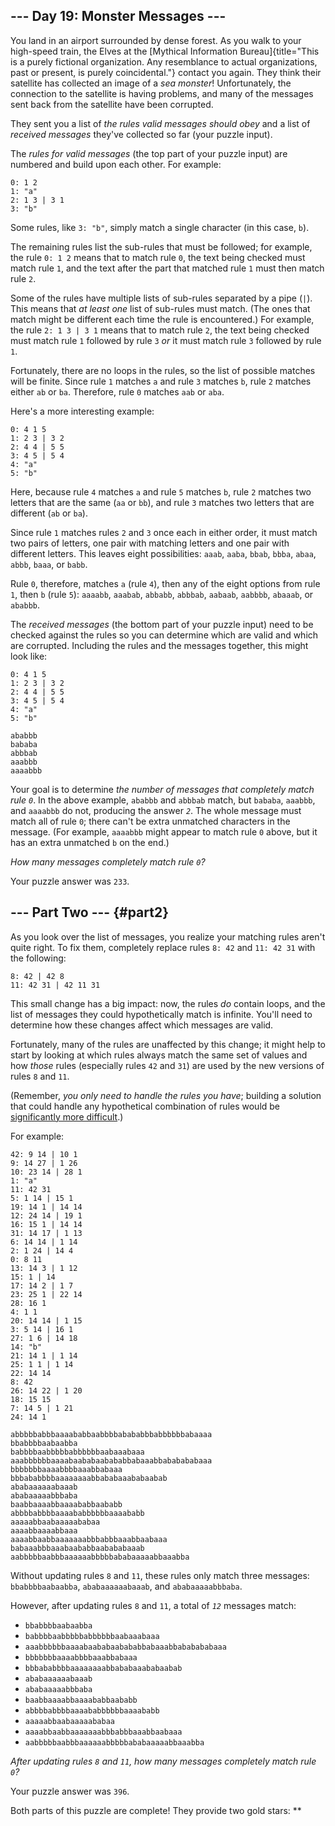 \-\-- Day 19: Monster Messages \-\--
------------------------------------

You land in an airport surrounded by dense forest. As you walk to your
high-speed train, the Elves at the [Mythical Information
Bureau]{title="This is a purely fictional organization. Any resemblance to actual organizations, past or present, is purely coincidental."}
contact you again. They think their satellite has collected an image of
a *sea monster*! Unfortunately, the connection to the satellite is
having problems, and many of the messages sent back from the satellite
have been corrupted.

They sent you a list of *the rules valid messages should obey* and a
list of *received messages* they\'ve collected so far (your puzzle
input).

The *rules for valid messages* (the top part of your puzzle input) are
numbered and build upon each other. For example:

    0: 1 2
    1: "a"
    2: 1 3 | 3 1
    3: "b"

Some rules, like `3: "b"`, simply match a single character (in this
case, `b`).

The remaining rules list the sub-rules that must be followed; for
example, the rule `0: 1 2` means that to match rule `0`, the text being
checked must match rule `1`, and the text after the part that matched
rule `1` must then match rule `2`.

Some of the rules have multiple lists of sub-rules separated by a pipe
(`|`). This means that *at least one* list of sub-rules must match. (The
ones that match might be different each time the rule is encountered.)
For example, the rule `2: 1 3 | 3 1` means that to match rule `2`, the
text being checked must match rule `1` followed by rule `3` *or* it must
match rule `3` followed by rule `1`.

Fortunately, there are no loops in the rules, so the list of possible
matches will be finite. Since rule `1` matches `a` and rule `3` matches
`b`, rule `2` matches either `ab` or `ba`. Therefore, rule `0` matches
`aab` or `aba`.

Here\'s a more interesting example:

    0: 4 1 5
    1: 2 3 | 3 2
    2: 4 4 | 5 5
    3: 4 5 | 5 4
    4: "a"
    5: "b"

Here, because rule `4` matches `a` and rule `5` matches `b`, rule `2`
matches two letters that are the same (`aa` or `bb`), and rule `3`
matches two letters that are different (`ab` or `ba`).

Since rule `1` matches rules `2` and `3` once each in either order, it
must match two pairs of letters, one pair with matching letters and one
pair with different letters. This leaves eight possibilities: `aaab`,
`aaba`, `bbab`, `bbba`, `abaa`, `abbb`, `baaa`, or `babb`.

Rule `0`, therefore, matches `a` (rule `4`), then any of the eight
options from rule `1`, then `b` (rule `5`): `aaaabb`, `aaabab`,
`abbabb`, `abbbab`, `aabaab`, `aabbbb`, `abaaab`, or `ababbb`.

The *received messages* (the bottom part of your puzzle input) need to
be checked against the rules so you can determine which are valid and
which are corrupted. Including the rules and the messages together, this
might look like:

    0: 4 1 5
    1: 2 3 | 3 2
    2: 4 4 | 5 5
    3: 4 5 | 5 4
    4: "a"
    5: "b"

    ababbb
    bababa
    abbbab
    aaabbb
    aaaabbb

Your goal is to determine *the number of messages that completely match
rule `0`*. In the above example, `ababbb` and `abbbab` match, but
`bababa`, `aaabbb`, and `aaaabbb` do not, producing the answer *`2`*.
The whole message must match all of rule `0`; there can\'t be extra
unmatched characters in the message. (For example, `aaaabbb` might
appear to match rule `0` above, but it has an extra unmatched `b` on the
end.)

*How many messages completely match rule `0`?*

Your puzzle answer was `233`.

\-\-- Part Two \-\-- {#part2}
--------------------

As you look over the list of messages, you realize your matching rules
aren\'t quite right. To fix them, completely replace rules `8: 42` and
`11: 42 31` with the following:

    8: 42 | 42 8
    11: 42 31 | 42 11 31

This small change has a big impact: now, the rules *do* contain loops,
and the list of messages they could hypothetically match is infinite.
You\'ll need to determine how these changes affect which messages are
valid.

Fortunately, many of the rules are unaffected by this change; it might
help to start by looking at which rules always match the same set of
values and how *those* rules (especially rules `42` and `31`) are used
by the new versions of rules `8` and `11`.

(Remember, *you only need to handle the rules you have*; building a
solution that could handle any hypothetical combination of rules would
be [significantly more
difficult](https://en.wikipedia.org/wiki/Formal_grammar).)

For example:

    42: 9 14 | 10 1
    9: 14 27 | 1 26
    10: 23 14 | 28 1
    1: "a"
    11: 42 31
    5: 1 14 | 15 1
    19: 14 1 | 14 14
    12: 24 14 | 19 1
    16: 15 1 | 14 14
    31: 14 17 | 1 13
    6: 14 14 | 1 14
    2: 1 24 | 14 4
    0: 8 11
    13: 14 3 | 1 12
    15: 1 | 14
    17: 14 2 | 1 7
    23: 25 1 | 22 14
    28: 16 1
    4: 1 1
    20: 14 14 | 1 15
    3: 5 14 | 16 1
    27: 1 6 | 14 18
    14: "b"
    21: 14 1 | 1 14
    25: 1 1 | 1 14
    22: 14 14
    8: 42
    26: 14 22 | 1 20
    18: 15 15
    7: 14 5 | 1 21
    24: 14 1

    abbbbbabbbaaaababbaabbbbabababbbabbbbbbabaaaa
    bbabbbbaabaabba
    babbbbaabbbbbabbbbbbaabaaabaaa
    aaabbbbbbaaaabaababaabababbabaaabbababababaaa
    bbbbbbbaaaabbbbaaabbabaaa
    bbbababbbbaaaaaaaabbababaaababaabab
    ababaaaaaabaaab
    ababaaaaabbbaba
    baabbaaaabbaaaababbaababb
    abbbbabbbbaaaababbbbbbaaaababb
    aaaaabbaabaaaaababaa
    aaaabbaaaabbaaa
    aaaabbaabbaaaaaaabbbabbbaaabbaabaaa
    babaaabbbaaabaababbaabababaaab
    aabbbbbaabbbaaaaaabbbbbababaaaaabbaaabba

Without updating rules `8` and `11`, these rules only match three
messages: `bbabbbbaabaabba`, `ababaaaaaabaaab`, and `ababaaaaabbbaba`.

However, after updating rules `8` and `11`, a total of *`12`* messages
match:

-   `bbabbbbaabaabba`
-   `babbbbaabbbbbabbbbbbaabaaabaaa`
-   `aaabbbbbbaaaabaababaabababbabaaabbababababaaa`
-   `bbbbbbbaaaabbbbaaabbabaaa`
-   `bbbababbbbaaaaaaaabbababaaababaabab`
-   `ababaaaaaabaaab`
-   `ababaaaaabbbaba`
-   `baabbaaaabbaaaababbaababb`
-   `abbbbabbbbaaaababbbbbbaaaababb`
-   `aaaaabbaabaaaaababaa`
-   `aaaabbaabbaaaaaaabbbabbbaaabbaabaaa`
-   `aabbbbbaabbbaaaaaabbbbbababaaaaabbaaabba`

*After updating rules `8` and `11`, how many messages completely match
rule `0`?*

Your puzzle answer was `396`.

Both parts of this puzzle are complete! They provide two gold stars:
\*\*
